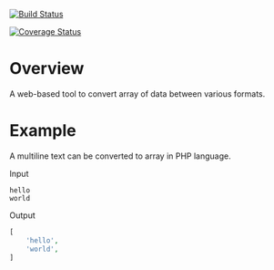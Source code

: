 [![Build Status](https://travis-ci.org/codekaar/multiline-to-array.svg?branch=master)](https://travis-ci.org/codekaar/multiline-to-array)

[![Coverage Status](https://coveralls.io/repos/github/codekaar/multiline-to-array/badge.svg?branch=master)](https://coveralls.io/github/codekaar/multiline-to-array?branch=master)

# Overview

A web-based tool to convert array of data between various formats.

# Example

A multiline text can be converted to array in PHP language.

Input

```
hello
world
```

Output

```PHP
[
    'hello',
    'world',
]
```
